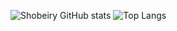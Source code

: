 ![Shobeiry GitHub stats](https://github-readme-stats.vercel.app/api?username=shobeiry&show_icons=true&theme=prussian&count_private=true&include_all_commits=true)
![Top Langs](https://github-readme-stats.vercel.app/api/top-langs/?username=shobeiry&card_width=495)

